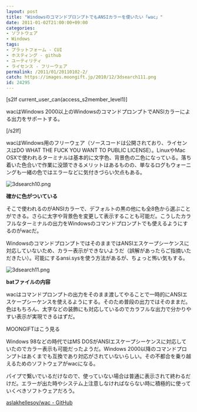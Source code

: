 ```yaml
---
layout: post
title: "WindowsのコマンドプロンプトでもANSIカラーを使いたい「wac」"
date: 2011-01-02T21:00:00+09:00
categories:
- ソフトウェア
- Windows
tags: 
- プラットフォーム - CUI
- ホスティング - github
- ユーティリティ
- ライセンス - フリーウェア
permalink: /2011/01/20110102-2/
catch: https://images.moongift.jp/2010/12/3dsearch111.png
id: 24295
---
```

[s2If current\_user\_can(access\_s2member\_level1)]

wacはWindows 2000以上のWindowsのコマンドプロンプトでANSIカラーによる出力をサポートする。

[/s2If]  

wacはWindows用のフリーウェア（ソースコードは公開されており、ライセンスはDO WHAT THE FUCK YOU WANT TO PUBLIC LICENSE）。LinuxやMac OSXで使われるターミナルは基本的に文字色、背景色の二色になっている。落ち着いた色合いで作業に没頭できるメリットはあるものの、単なるログもウォーニングも一緒の色ではエラーなどに気付きづらい欠点もある。

  

![3dsearch10.png](https://images.moongift.jp/2010/12/3dsearch10.png)

  

**確かに色がついている**

  

そこで使われるのがANSIカラーで、デフォルトの黒の他にも全8色から選ぶことができる。さらに太字や背景色を変更して表示することも可能だ。こうしたカラフルなターミナルの出力をWindowsのコマンドプロンプトでも使えるようにするのがwacだ。

  
<!--more-->

WindowsのコマンドプロンプトではそのままではANSIエスケープシーケンスに対応していないため、カラー表示ができないようだ（誤解があったらご指摘いただきたい）。可能にするansi.sysを使う方法があるが、ちょっと怖い気もする。

  

![3dsearch11.png](https://images.moongift.jp/2010/12/3dsearch111.png)

  

**batファイルの内容**

  

wacはコマンドプロンプトの出力をそのまま渡してやることで一時的にANSIエスケープシーケンスを使えるようにする。そのため普段の出力ではそのままだ。色はもちろん、太字などの装飾にも対応しているのでカラフルな出力で分かりやすい表示が実現できるはずだ。

  
  
  

MOONGIFTはこう見る

  

Windows 98などの時代ではMS DOSがANSIエスケープシーケンスに対応していたのでカラー表示も可能だったようだ。Windows 2000以降のコマンドプロンプトはあくまでも互換であり対応がされていないらしい。その不都合を乗り越えるためのソフトウェアがwacになる。

  

パイプで繋いでいるだけなので、使っていない場合は普通に表示されて終わるだけだ。エラーが出た時やシステム上注意しなければならない時に積極的に使っていくべきソフトウェアだろう。

  

[aslakhellesoy/wac - GitHub](https://github.com/aslakhellesoy/wac)

  
